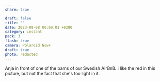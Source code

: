 ```yaml
---
share: true

draft: false
title: ""
date: 2023-08-08 00:00:01 +0200
category: instant
pack: 3
flash: true
camera: Polaroid Now+
draft: true
photo: redacted
---
```


Anja in front of one of the barns of our Swedish AirBnB. I like the red in this picture, but not the fact that she's too light in it.
